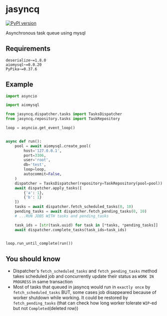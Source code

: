 # jasyncq
[![PyPI version](https://badge.fury.io/py/jasyncq.svg)](https://badge.fury.io/py/jasyncq)

Asynchronous task queue using mysql

## Requirements
```
deserialize~=1.8.0
aiomysql~=0.0.20
PyPika~=0.37.6
```

## Example
```python
import asyncio

import aiomysql

from jasyncq.dispatcher.tasks import TasksDispatcher
from jasyncq.repository.tasks import TaskRepository

loop = asyncio.get_event_loop()


async def run():
    pool = await aiomysql.create_pool(
        host='127.0.0.1',
        port=3306,
        user='root',
        db='test',
        loop=loop,
        autocommit=False,
    )
    dispatcher = TasksDispatcher(repository=TaskRepository(pool=pool))
    await dispatcher.apply_tasks([
        {'a': 1},
        {'b': 1}
    ])
    tasks = await dispatcher.fetch_scheduled_tasks(0, 10)
    pending_tasks = await dispatcher.fetch_pending_tasks(0, 10)
    # ...RUN JOBS WITH tasks and pending_tasks

    task_ids = [str(task.uuid) for task in [*tasks, *pending_tasks]]
    await dispatcher.complete_tasks(task_ids=task_ids)


loop.run_until_complete(run())
```

## You should know

- Dispatcher's `fetch_scheduled_tasks` and `fetch_pending_tasks` method takes scheduled job and concurrently update their status as `WORK IN PROGRESS` in same transaction
- Most of tasks that queued in jasyncq would run in `exactly once` by `fetch_scheduled_tasks` BUT, some cases job disappeared because of worker shutdown while working. It could be restored by `fetch_pending_tasks` (that can check how long worker tolerate `WIP`-ed but not `Completed`(deleted row))
